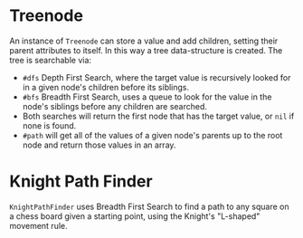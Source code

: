 Treenode
========

An instance of `Treenode` can store a value and add children, setting their parent attributes to itself.
In this way a tree data-structure is created.
The tree is searchable via:
- `#dfs`  Depth First Search, where the target value is recursively looked for in a given node's children before its siblings.
- `#bfs`  Breadth First Search, uses a queue to look for the value in the node's siblings before any children are searched.
- Both searches will return the first node that has the target value, or `nil` if none is found.
- `#path` will get all of the values of a given node's parents up to the root node and return those values in an array.

Knight Path Finder
==================

`KnightPathFinder` uses Breadth First Search to find a path to any square on a chess board given a starting point, using the Knight's "L-shaped" movement rule.

